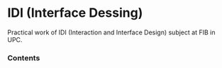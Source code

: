 # IDI (Interface Dessing)

Practical work of IDI (Interaction and Interface Design) subject at FIB in UPC.

### Contents


